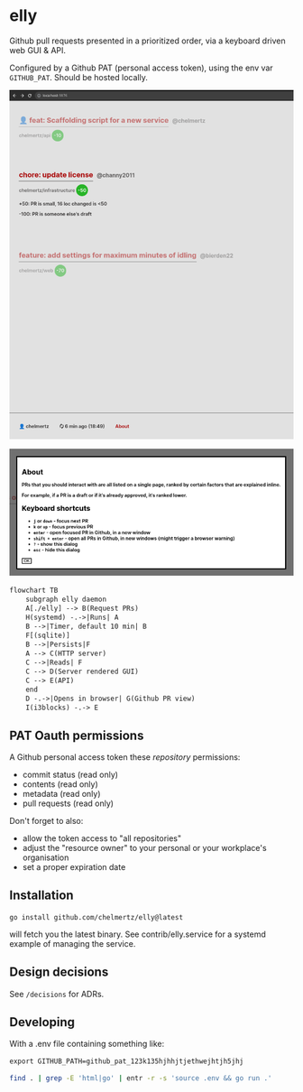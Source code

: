 # elly

Github pull requests presented in a prioritized order, via a keyboard driven web
GUI & API.

Configured by a Github PAT (personal access token), using the env var
`GITHUB_PAT`. Should be hosted locally.

![Screenshot of GUI](gui.png)

![Screenshot of GUI's about screen](about.png)

```mermaid
flowchart TB
    subgraph elly daemon
    A[./elly] --> B(Request PRs)
    H(systemd) -.->|Runs| A
    B -->|Timer, default 10 min| B
    F[(sqlite)]
    B -->|Persists|F
    A --> C(HTTP server)
    C -->|Reads| F
    C --> D(Server rendered GUI)
    C --> E(API)
    end
    D -.->|Opens in browser| G(Github PR view)
    I(i3blocks) -.-> E
```

## PAT Oauth permissions

A Github personal access token these _repository_ permissions:

- commit status (read only)
- contents (read only)
- metadata (read only)
- pull requests (read only)

Don't forget to also:

- allow the token access to "all repositories"
- adjust the "resource owner" to your personal or your workplace's organisation
- set a proper expiration date

## Installation

```
go install github.com/chelmertz/elly@latest
```
will fetch you the latest binary. See contrib/elly.service for a systemd
example of managing the service.

## Design decisions

See `/decisions` for ADRs.

## Developing

With a .env file containing something like:

```
export GITHUB_PATH=github_pat_123k135hjhhjtjethwejhtjh5jhj
```

```sh
find . | grep -E 'html|go' | entr -r -s 'source .env && go run .'
```
